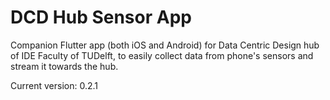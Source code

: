 # DCD Hub Sensor App  
Companion Flutter app (both iOS and Android) for Data Centric Design hub of IDE Faculty of TUDelft,
to easily collect data from phone's sensors and stream it towards the hub.

Current version: 0.2.1 

